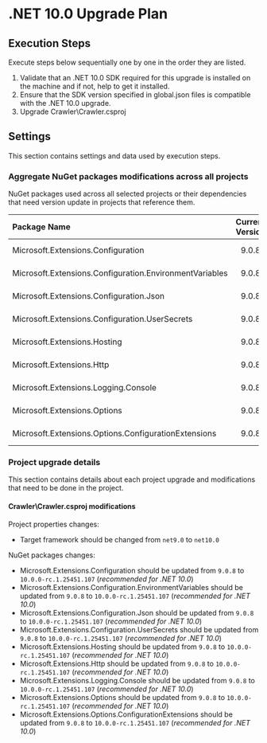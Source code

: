 # .NET 10.0 Upgrade Plan

## Execution Steps

Execute steps below sequentially one by one in the order they are listed.

1. Validate that an .NET 10.0 SDK required for this upgrade is installed on the machine and if not, help to get it installed.
2. Ensure that the SDK version specified in global.json files is compatible with the .NET 10.0 upgrade.
3. Upgrade Crawler\Crawler.csproj

## Settings

This section contains settings and data used by execution steps.

### Aggregate NuGet packages modifications across all projects

NuGet packages used across all selected projects or their dependencies that need version update in projects that reference them.

| Package Name                                           | Current Version | New Version              | Description                         |
|:-------------------------------------------------------|:---------------:|:------------------------:|:------------------------------------|
| Microsoft.Extensions.Configuration                     |   9.0.8         | 10.0.0-rc.1.25451.107   | Recommended for .NET 10.0          |
| Microsoft.Extensions.Configuration.EnvironmentVariables|   9.0.8         | 10.0.0-rc.1.25451.107   | Recommended for .NET 10.0          |
| Microsoft.Extensions.Configuration.Json                |   9.0.8         | 10.0.0-rc.1.25451.107   | Recommended for .NET 10.0          |
| Microsoft.Extensions.Configuration.UserSecrets         |   9.0.8         | 10.0.0-rc.1.25451.107   | Recommended for .NET 10.0          |
| Microsoft.Extensions.Hosting                           |   9.0.8         | 10.0.0-rc.1.25451.107   | Recommended for .NET 10.0          |
| Microsoft.Extensions.Http                              |   9.0.8         | 10.0.0-rc.1.25451.107   | Recommended for .NET 10.0          |
| Microsoft.Extensions.Logging.Console                   |   9.0.8         | 10.0.0-rc.1.25451.107   | Recommended for .NET 10.0          |
| Microsoft.Extensions.Options                           |   9.0.8         | 10.0.0-rc.1.25451.107   | Recommended for .NET 10.0          |
| Microsoft.Extensions.Options.ConfigurationExtensions   |   9.0.8         | 10.0.0-rc.1.25451.107   | Recommended for .NET 10.0          |

### Project upgrade details

This section contains details about each project upgrade and modifications that need to be done in the project.

#### Crawler\Crawler.csproj modifications

Project properties changes:
  - Target framework should be changed from `net9.0` to `net10.0`

NuGet packages changes:
  - Microsoft.Extensions.Configuration should be updated from `9.0.8` to `10.0.0-rc.1.25451.107` (*recommended for .NET 10.0*)
  - Microsoft.Extensions.Configuration.EnvironmentVariables should be updated from `9.0.8` to `10.0.0-rc.1.25451.107` (*recommended for .NET 10.0*)
  - Microsoft.Extensions.Configuration.Json should be updated from `9.0.8` to `10.0.0-rc.1.25451.107` (*recommended for .NET 10.0*)
  - Microsoft.Extensions.Configuration.UserSecrets should be updated from `9.0.8` to `10.0.0-rc.1.25451.107` (*recommended for .NET 10.0*)
  - Microsoft.Extensions.Hosting should be updated from `9.0.8` to `10.0.0-rc.1.25451.107` (*recommended for .NET 10.0*)
  - Microsoft.Extensions.Http should be updated from `9.0.8` to `10.0.0-rc.1.25451.107` (*recommended for .NET 10.0*)
  - Microsoft.Extensions.Logging.Console should be updated from `9.0.8` to `10.0.0-rc.1.25451.107` (*recommended for .NET 10.0*)
  - Microsoft.Extensions.Options should be updated from `9.0.8` to `10.0.0-rc.1.25451.107` (*recommended for .NET 10.0*)
  - Microsoft.Extensions.Options.ConfigurationExtensions should be updated from `9.0.8` to `10.0.0-rc.1.25451.107` (*recommended for .NET 10.0*)